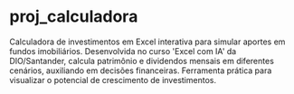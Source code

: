 # proj_calculadora
Calculadora de investimentos em Excel interativa para simular aportes em fundos imobiliários. Desenvolvida no curso 'Excel com IA' da DIO/Santander, calcula patrimônio e dividendos mensais em diferentes cenários, auxiliando em decisões financeiras. Ferramenta prática para visualizar o potencial de crescimento de investimentos.
